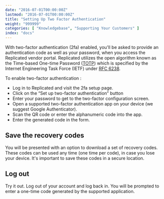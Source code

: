 ```yaml
---
date: "2016-07-01T00:00:00Z"
lastmod: "2016-07-01T00:00:00Z"
title: "Setting Up Two Factor Authentication"
weight: "999999"
categories: [ "Knowledgebase", "Supporting Your Customers" ]
index: "docs"
---
```


With two-factor authentication (2fa) enabled, you'll be asked to provide an authentication code as 
well as your password, when you access the Replicated vendor portal. Replicated utilizes the open 
algorithm known as the Time-based One-time Password 
([TOTP](https://en.wikipedia.org/wiki/Time-based_One-time_Password_Algorithm)) which is specified by 
the Internet Engineering Task Force (IETF) under [RFC 6238](https://tools.ietf.org/html/rfc6238).

To enable two-factor authentication :

- Log in to Replicated and visit the 2fa setup page.
- Click on the “Set up two-factor authentication” button
- Enter your password to get to the two-factor configuration screen.
- Open a supported two-factor authentication app on your device (we suggest Google Authenticator).
- Scan the QR code or enter the alphanumeric code into the app.
- Enter the generated code in the form.

## Save the recovery codes

You will be presented with an option to download a set of recovery codes. These codes can be used any 
time (one time per code), in case you lose your device. It's important to save these codes in a secure 
location.

## Log out

Try it out. Log out of your account and log back in. You will be prompted to enter a one-time code 
generated by the supported application.